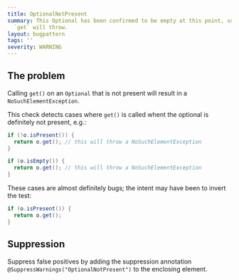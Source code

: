 ```yaml
---
title: OptionalNotPresent
summary: This Optional has been confirmed to be empty at this point, so the call to
  `get` will throw.
layout: bugpattern
tags: ''
severity: WARNING
---
```


<!--
*** AUTO-GENERATED, DO NOT MODIFY ***
To make changes, edit the @BugPattern annotation or the explanation in docs/bugpattern.
-->


## The problem
Calling `get()` on an `Optional` that is not present will result in a
`NoSuchElementException`.

This check detects cases where `get()` is called whent the optional is
definitely not present, e.g.:

```java
if (!o.isPresent()) {
  return o.get(); // this will throw a NoSuchElementException
}
```

```java
if (o.isEmpty()) {
  return o.get(); // this will throw a NoSuchElementException
}
```

These cases are almost definitely bugs; the intent may have been to invert the
test:

```java
if (o.isPresent()) {
  return o.get();
}
```

## Suppression
Suppress false positives by adding the suppression annotation `@SuppressWarnings("OptionalNotPresent")` to the enclosing element.
